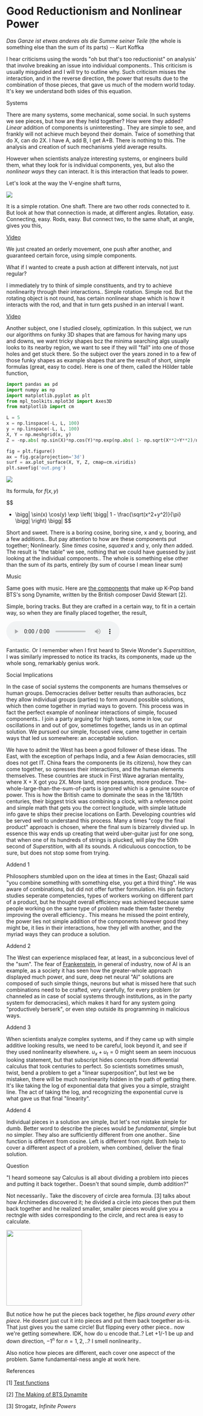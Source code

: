 # Good Reductionism and Nonlinear Power

*Das Ganze ist etwas anderes als die Summe seiner Teile* (the whole
is something else than the sum of its parts) -- Kurt Koffka

I hear criticisms using the words "oh but that's too reductionist" on
analysis' that involve breaking an issue into individual
components.. This criticism is usually misguided and I will try to
outline why. Such criticism misses the interaction, and in the reverse
direction, the power that results due to the combination of those
pieces, that gave us much of the modern world today. It's key we
understand both sides of this equation.

Systems

There are many systems, some mechanical, some social. In such systems
we see pieces, but how are they held together? How were they added?
*Linear* addition of components is uninteresting.. They are simple to
see, and frankly will not achieve much beyond their domain.  Twice of
something that do X, can do 2X. I have A, add B, I get A+B. There is
nothing to this. The analysis and creation of such mechanisms yield
average results.

However when scientists analyze interesting systems, or engineers
build them, what they look for is individual components, yes, but also
the *nonlinear ways* they can interact. It is this interaction that
leads to power.

Let's look at the way the V-engine shaft turns,

![](vengine.png)

It is a simple rotation. One shaft. There are two other rods connected
to it. But look at how that connection is made, at different
angles. Rotation, easy. Connecting, easy. Rods, easy. But connect two,
to the same shaft, at angle, gives you this,

[Video](https://drive.google.com/uc?export=view&id=18wE8NaHsydycnITM_OGuDX3WMrjndPgN)

We just created an orderly movement, one push after another, and guaranteed
certain force, using simple components.

What if I wanted to create a push action at different intervals, not
just regular?

I immediately try to think of simple constituents, and try to achieve
nonlinearity through their interactions.. Simple rotation. Simple
rod. But the rotating object is not round, has certain nonlinear shape
which is how it interacts with the rod, and that in turn gets pushed
in an interval I want.

[Video](diff-rhytm.gif)

Another subject, one I studied closely, optimization. In this subject,
we run our algorithms on funky 3D shapes that are famous for having
many ups and downs, we want tricky shapes bcz the minima searching
algs usually looks to its nearby region, we want to see if they will
"fall" into one of those holes and get stuck there. So the subject
over the years zoned in to a few of those funky shapes as example
shapes that are the result of short, simple formulas (great, easy to
code).  Here is one of them, called the Hölder table function,


```python
import pandas as pd
import numpy as np
import matplotlib.pyplot as plt
from mpl_toolkits.mplot3d import Axes3D    
from matplotlib import cm

L = 5
x = np.linspace(-L, L, 100)
y = np.linspace(-L, L, 100)
X, Y = np.meshgrid(x, y)                            
Z = -np.abs( np.sin(X)*np.cos(Y)*np.exp(np.abs( 1- np.sqrt(X**2+Y**2)/np.pi  ))  )

fig = plt.figure()
ax = fig.gca(projection='3d')                      
surf = ax.plot_surface(X, Y, Z, cmap=cm.viridis)
plt.savefig('out.png')
```

![](holder.png)

Its formula, for $f(x,y)$

$$
- \bigg|
\sin(x) \cos(y) \exp \left( \bigg| 1 - \frac{\sqrt(x^2+y^2)}{\pi}  \bigg| \right)
\bigg| 
$$

Short and sweet. There is a boring cosine, boring sine, x and y,
booring, and a few additions.. But pay attention to how are these
components put together; Nonlinearly. Sine *times* cosine, *squared* x
and y, only *then* added. The result is "the table" we see, nothing
that we could have guessed by just looking at the individual
components.. The whole is something else other than the sum of its
parts, entirely (by sum of course I mean linear sum)

Music

Same goes with music. Here are [the components](bts.html) that make up
K-Pop band BTS's song Dynamite, written by the British composer David
Stewart [2].


Simple, boring tracks. But they are crafted in a certain way, to fit
in a certain way, so when they are finally placed together, the result,

<audio controls="controls">
  <source src="https://drive.google.com/uc?export=view&id=1MzNva_prkzCmM2O3FmhtotyOtU1AtHvD">
</audio>

Fantastic. Or I remember when I first heard to Stevie Wonder's
*Supersitition*, I was similarly impressed to notice its tracks, its
components, made up the whole song, remarkably genius work.

Social Implications

In the case of social systems the components are humans themselves or
human groups. Democracies deliver better results than authoracies, bcz
they allow individual groups (parties) to form around possible
solutions, which then come together in myriad ways to govern. This
process was in fact the perfect example of nonlinear interactions of
simple, focused components.. I join a party arguing for high taxes,
some in low, our oscillations in and out of gov, sometimes together,
lands us in an optimal solution. We pursued our simple, focused view,
came together in certain ways that led us somewhere: an acceptable solution.

We have to admit the West has been a good follower of these ideas. The
East, with the exception of perhaps India, and a few Asian
democracies, still does not get IT. China fears the components (ie its
citizens), how they can come together, so opresses their interactions,
and the human elements themselves. These countries are stuck in First
Wave agrarian mentality, where X + X got you 2X. More land, more
peasants, more produce. The-whole-large-than-the-sum-of-parts is
ignored which is a genuine source of power. This is how the British
came to dominate the seas in the 18/19th centuries, their biggest
trick was combining a clock, with a reference point and simple math
that gets you the correct longitude, with simple latitude
info gave te ships their precise locations on Earth. Developing
countries wld be served well to understand this process. Many a times
"copy the final product" approach is chosen, where the final sum is
bizarrely divvied up. In essence this way ends up creating that weird
uber-guitar just for one song, that when one of its hundreds of
strings is plucked, will play the 50th second of *Superstition*, with
all its sounds. A ridiculuous concoction, to be sure, but does not
stop some from trying.

Addend 1

Philosophers stumbled upon on the idea at times in the East; Ghazali
said "you combine something with something else, you get a third
thing". He was aware of combinations, but did not offer further
formulation. His pin factory studies seperate competencies, types of
workers working on different part of a product, but he thought overall
efficiency was achieved because same people working on the same type
of problem made them faster thereby improving the overall
efficiency.. This means he missed the point entirely, the power lies
not simple addition of the components however good they might be, it
lies in their interactions, how they jell with another, and the myriad
ways they can produce a solution.

Addend 2

The West can experience misplaced fear, at least, in a subconcious
level of the "sum". The fear of
[Frankenstein](../../2020/07/robot-frankenstein.md), in general of industry,
now of AI is an example, as a society it has seen how the
greater-whole approach displayed much power, and sure, deep net neural
"AI" solutions are composed of such simple things, neurons but what is
missed here that such combinations need to be crafted, very carefully,
for every problem (or channeled as in case of social systems through
institutions, as in the party system for democracies), which makes it
hard for any system going "productively berserk", or even step outside
its programming in malicious ways.

Addend 3

When scientists analyze complex systems, and if they came up with
simple additive looking results, we need to be careful, look beyond
it, and see if they used nonlinearity elsewhere. $u_x + u_t = 0$ might
seem an seem inocuous looking statement, but that subscript hides
concepts from differential calculus that took centuries to perfect. So
scientists sometimes smush, twist, bend a problem to get a "linear
superposition", but lest we be mistaken, there will be much
nonlinearity hidden in the path of getting there. It's like taking the
log of exponential data that gives you a simple, straight line. The
act of taking the log, and recognizing the exponential curve is what
gave us that final "linearity".

<a name='addend4'/>

Addend 4

Individual pieces in a solution are simple, but let's not mistake
simple for dumb. Better word to describe the pieces would be
*fundamental*, simple but no simpler. They also are sufficiently
different from one another.. Sine function is different from
cosine. Left is different from right. Both help to cover a different
aspect of a problem, when combined, deliver the final solution.

<a name='circle'/>

Question

"I heard someone say Calculus is all about dividing a problem into
pieces and putting it back together.. Doesn't that sound simple,
dumb addition?"

Not necessarily.. Take the discovery of circle area formula. [3] talks
about how Archimedes discovered it; he divided a circle into pieces
then put them back together and he realized smaller, smaller pieces
would give you a rectngle with sides corresponding to the circle, and
rect area is easy to calculate.

<img width="200" src="circle.jpg"/>

But notice how he put the pieces back together, he *flips around every
other piece*. He doesnt just cut it into pieces and put them back
toegether as-is. That just gives you the same circle! But flipping
every other piece.. now we're getting somewhere. IDK, how do u encode
that..? Let +1/-1 be up and down direction, $-1^n$ for $n=1,2,..$? I
smell nonlinearity..

Also notice how pieces are different, each cover one aspecct of the
problem. Same fundamental-ness angle at work here.

References

[1] [Test functions](https://en.wikipedia.org/wiki/Test_functions_for_optimization)

[2] [The Making of BTS Dynamite](https://youtu.be/qBCM1Fy-ByY?t=33)

[3] Strogatz, *Infinite Powers*